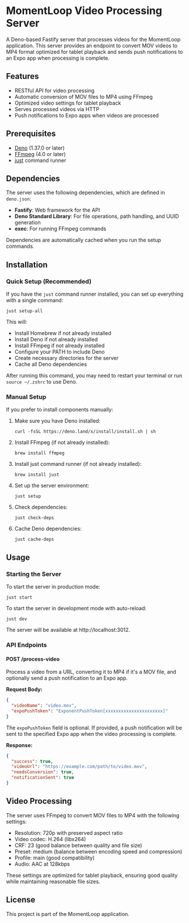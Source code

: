 # MomentLoop Video Processing Server

A Deno-based Fastify server that processes videos for the MomentLoop application. This server provides an endpoint to convert MOV videos to MP4 format optimized for tablet playback and sends push notifications to an Expo app when processing is complete.

## Features

- RESTful API for video processing
- Automatic conversion of MOV files to MP4 using FFmpeg
- Optimized video settings for tablet playback
- Serves processed videos via HTTP
- Push notifications to Expo apps when videos are processed

## Prerequisites

- [Deno](https://deno.land/) (1.37.0 or later)
- [FFmpeg](https://ffmpeg.org/) (4.0 or later)
- [just](https://github.com/casey/just) command runner

## Dependencies

The server uses the following dependencies, which are defined in `deno.json`:

- **Fastify**: Web framework for the API
- **Deno Standard Library**: For file operations, path handling, and UUID generation
- **exec**: For running FFmpeg commands

Dependencies are automatically cached when you run the setup commands.

## Installation

### Quick Setup (Recommended)

If you have the `just` command runner installed, you can set up everything with a single command:

```
just setup-all
```

This will:
- Install Homebrew if not already installed
- Install Deno if not already installed
- Install FFmpeg if not already installed
- Configure your PATH to include Deno
- Create necessary directories for the server
- Cache all Deno dependencies

After running this command, you may need to restart your terminal or run `source ~/.zshrc` to use Deno.

### Manual Setup

If you prefer to install components manually:

1. Make sure you have Deno installed:
   ```
   curl -fsSL https://deno.land/x/install/install.sh | sh
   ```

2. Install FFmpeg (if not already installed):
   ```
   brew install ffmpeg
   ```

3. Install just command runner (if not already installed):
   ```
   brew install just
   ```

4. Set up the server environment:
   ```
   just setup
   ```

5. Check dependencies:
   ```
   just check-deps
   ```

6. Cache Deno dependencies:
   ```
   just cache-deps
   ```

## Usage

### Starting the Server

To start the server in production mode:

```
just start
```

To start the server in development mode with auto-reload:

```
just dev
```

The server will be available at http://localhost:3012.

### API Endpoints

#### POST /process-video

Process a video from a URL, converting it to MP4 if it's a MOV file, and optionally send a push notification to an Expo app.

**Request Body:**

```json
{
  "videoName": "video.mov",
  "expoPushToken": "ExponentPushToken[xxxxxxxxxxxxxxxxxxxxxx]"
}
```

The `expoPushToken` field is optional. If provided, a push notification will be sent to the specified Expo app when the video processing is complete.

**Response:**

```json
{
  "success": true,
  "videoUrl": "https://example.com/path/to/video.mov",
  "needsConversion": true,
  "notificationSent": true
}
```
## Video Processing

The server uses FFmpeg to convert MOV files to MP4 with the following settings:

- Resolution: 720p with preserved aspect ratio
- Video codec: H.264 (libx264)
- CRF: 23 (good balance between quality and file size)
- Preset: medium (balance between encoding speed and compression)
- Profile: main (good compatibility)
- Audio: AAC at 128kbps

These settings are optimized for tablet playback, ensuring good quality while maintaining reasonable file sizes.

## License

This project is part of the MomentLoop application.
